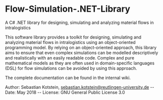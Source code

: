 # Flow-Simulation-.NET-Library
A C# .NET library for designing, simulating and analyzing material flows in intralogistics

This software library provides a toolkit for designing, simulating and analyzing material flows in intralogistics using an object-oriented programming model. By relying on an object-oriented approach, this library aims to ensure that even complex simulations can be modelled descriptively and realistically with an easily readable code. Complex and pure mathematical models as they are often used in domain-specific languages (DSL) for flow simulations can be avoided by using this approach.

The complete documentation can be found in the internal wiki.

Author: Sebastian Kotstein, sebastian.kotstein@reutlingen-university.de --
Date: May 2018 --
License: GNU General Public License 3.0

